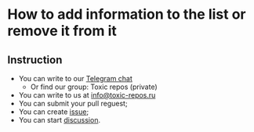 # How to add information to the list or remove it from it

## Instruction

- You can write to our [Telegram chat](https://t.me/g1l2a)
  - Or find our group: Toxic repos (private)
- You can write to us at info@toxic-repos.ru
- You can submit your pull reguest;
- You can create [issue](https://github.com/stravnik/toxic-repos/issues/new);
- You can start [discussion](https://github.com/stravnik/toxic-repos/discussions/new).